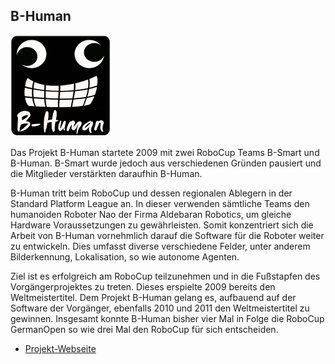 ## B-Human

<p class="logo"><img src="assets/img/projects/b-human.png" /></p>

Das Projekt B-Human startete 2009 mit zwei RoboCup Teams B-Smart und B-Human. B-Smart 
wurde jedoch aus verschiedenen Gründen pausiert und die Mitglieder verstärkten daraufhin B-Human.

B-Human tritt beim RoboCup und dessen regionalen Ablegern in der Standard Platform League an. 
In dieser verwenden sämtliche Teams den humanoiden Roboter Nao der Firma Aldebaran Robotics, 
um gleiche Hardware Voraussetzungen zu gewährleisten. Somit konzentriert sich die Arbeit von B-Human 
vornehmlich darauf die Software für die Roboter weiter zu entwickeln. Dies umfasst diverse verschiedene 
Felder, unter anderem Bilderkennung, Lokalisation, so wie autonome Agenten.

Ziel ist es erfolgreich am RoboCup teilzunehmen und in die Fußstapfen des Vorgängerprojektes zu treten. 
Dieses erspielte 2009 bereits den Weltmeistertitel. Dem Projekt B-Human gelang es,
aufbauend auf der Software der Vorgänger, ebenfalls 2010 und 2011 den Weltmeistertitel zu gewinnen.
Insgesamt konnte B-Human bisher vier Mal in Folge die RoboCup GermanOpen so wie drei Mal den RoboCup für sich entscheiden.

- [Projekt-Webseite](http://www.b-human.de)
